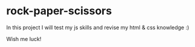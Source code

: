 # rock-paper-scissors
In this project I will test my js skills and revise my html & css knowledge :)

Wish me luck! 